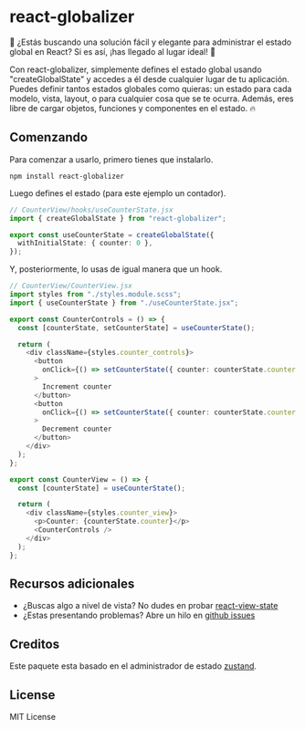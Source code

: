 # react-globalizer

👋 ¿Estás buscando una solución fácil y elegante para administrar el estado global en React? Si es así, ¡has llegado al lugar ideal! 🎉

Con react-globalizer, simplemente defines el estado global usando "createGlobalState" y accedes a él desde cualquier lugar de tu aplicación.
Puedes definir tantos estados globales como quieras: un estado para cada modelo, vista, layout, o para cualquier cosa que se te ocurra. 
Además, eres libre de cargar objetos, funciones y componentes en el estado. 🔥

## Comenzando
Para comenzar a usarlo, primero tienes que instalarlo.

``` shell
npm install react-globalizer
```

Luego defines el estado (para este ejemplo un contador).

``` typescript
// CounterView/hooks/useCounterState.jsx
import { createGlobalState } from "react-globalizer";

export const useCounterState = createGlobalState({
  withInitialState: { counter: 0 },
});
```

Y, posteriormente, lo usas de igual manera que un hook.

``` typescript
// CounterView/CounterView.jsx
import styles from "./styles.module.scss";
import { useCounterState } from "./useCounterState.jsx";

export const CounterControls = () => {
  const [counterState, setCounterState] = useCounterState();

  return (
    <div className={styles.counter_controls}>
      <button
        onClick={() => setCounterState({ counter: counterState.counter + 1 })}
      >
        Increment counter
      </button>
      <button
        onClick={() => setCounterState({ counter: counterState.counter - 1 })}
      >
        Decrement counter
      </button>
    </div>
  );
};

export const CounterView = () => {
  const [counterState] = useCounterState();

  return (
    <div className={styles.counter_view}>
      <p>Counter: {counterState.counter}</p>
      <CounterControls />
    </div>
  );
};
```

## Recursos adicionales

- ¿Buscas algo a nivel de vista? No dudes en probar [react-view-state](https://www.npmjs.com/package/react-view-state)
- ¿Estas presentando problemas? Abre un hilo en [github issues](https://github.com/ccencisoj/react-globalizer/issues)

## Creditos

Este paquete esta basado en el administrador de estado [zustand](https://www.npmjs.com/package/zustand). 


## License

MIT License
